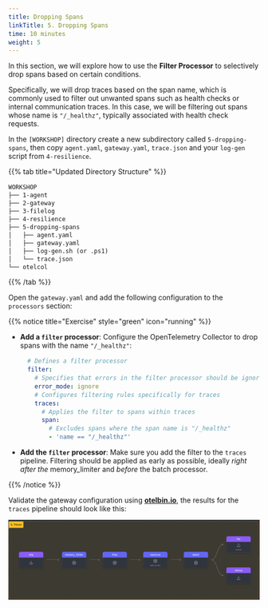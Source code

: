 ```yaml
---
title: Dropping Spans
linkTitle: 5. Dropping Spans
time: 10 minutes
weight: 5
---
```


In this section, we will explore how to use the **Filter Processor** to selectively drop spans based on certain conditions.

Specifically, we will drop traces based on the span name, which is commonly used to filter out unwanted spans such as health checks or internal communication traces. In this case, we will be filtering out spans whose name is `"/_healthz"`, typically associated with health check requests.

In the `[WORKSHOP]` directory create a new subdirectory called `5-dropping-spans`, then copy `agent.yaml`, `gateway.yaml`, `trace.json` and your `log-gen` script from `4-resilience`.

{{% tab title="Updated Directory Structure" %}}

```text
WORKSHOP
├── 1-agent
├── 2-gateway
├── 3-filelog
├── 4-resilience
├── 5-dropping-spans
│   ├── agent.yaml
│   ├── gateway.yaml
│   ├── log-gen.sh (or .ps1)
│   └── trace.json
└── otelcol
```

{{% /tab %}}

Open the `gateway.yaml` and add the following configuration to the `processors` section:

{{% notice title="Exercise" style="green" icon="running" %}}

- **Add a `filter` processor**: Configure the OpenTelemetry Collector to drop spans with the name `"/_healthz"`:

  ```yaml
    # Defines a filter processor
    filter:
      # Specifies that errors in the filter processor should be ignored
      error_mode: ignore
      # Configures filtering rules specifically for traces
      traces:
        # Applies the filter to spans within traces 
        span:
          # Excludes spans where the span name is "/_healthz"
          - 'name == "/_healthz"'
  ```

- **Add the `filter` processor**: Make sure you add the filter to the `traces` pipeline. Filtering should be applied as early as possible, ideally *right after the* memory_limiter and *before* the batch processor.

{{% /notice %}}

Validate the gateway configuration using **[otelbin.io](https://www.otelbin.io/)**, the results for the `traces` pipeline should look like this:

![otelbin-f-5-1-traces](../images/spans-5-1-trace.png)

